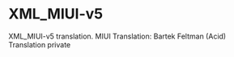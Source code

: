 XML_MIUI-v5
===========

XML_MIUI-v5 translation.  MIUI Translation: Bartek Feltman (Acid)
Translation private